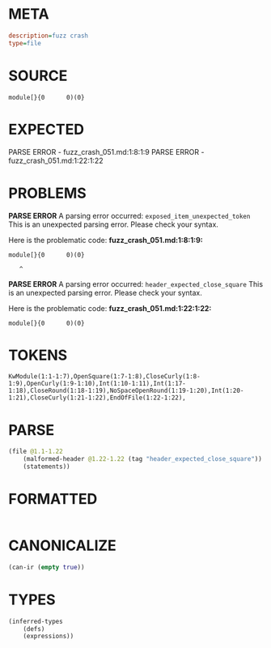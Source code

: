 # META
~~~ini
description=fuzz crash
type=file
~~~
# SOURCE
~~~roc
module[}{0      0)(0}
~~~
# EXPECTED
PARSE ERROR - fuzz_crash_051.md:1:8:1:9
PARSE ERROR - fuzz_crash_051.md:1:22:1:22
# PROBLEMS
**PARSE ERROR**
A parsing error occurred: `exposed_item_unexpected_token`
This is an unexpected parsing error. Please check your syntax.

Here is the problematic code:
**fuzz_crash_051.md:1:8:1:9:**
```roc
module[}{0      0)(0}
```
       ^


**PARSE ERROR**
A parsing error occurred: `header_expected_close_square`
This is an unexpected parsing error. Please check your syntax.

Here is the problematic code:
**fuzz_crash_051.md:1:22:1:22:**
```roc
module[}{0      0)(0}
```
                     


# TOKENS
~~~zig
KwModule(1:1-1:7),OpenSquare(1:7-1:8),CloseCurly(1:8-1:9),OpenCurly(1:9-1:10),Int(1:10-1:11),Int(1:17-1:18),CloseRound(1:18-1:19),NoSpaceOpenRound(1:19-1:20),Int(1:20-1:21),CloseCurly(1:21-1:22),EndOfFile(1:22-1:22),
~~~
# PARSE
~~~clojure
(file @1.1-1.22
	(malformed-header @1.22-1.22 (tag "header_expected_close_square"))
	(statements))
~~~
# FORMATTED
~~~roc

~~~
# CANONICALIZE
~~~clojure
(can-ir (empty true))
~~~
# TYPES
~~~clojure
(inferred-types
	(defs)
	(expressions))
~~~
